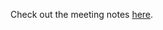 Check out the meeting notes [here](https://docs.google.com/document/d/1l3ZE2nbHMwvLnUmjuFfOuNnnVXzZIC9W0giv_-HK1Bs/edit).
